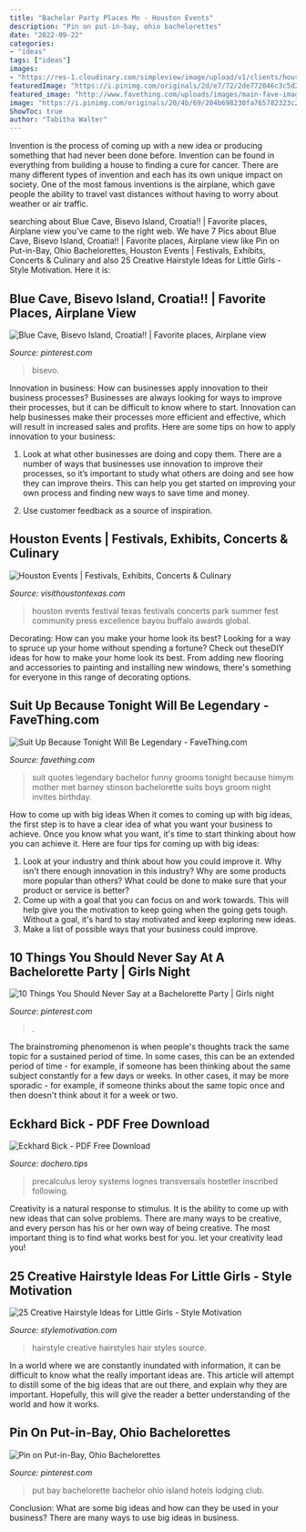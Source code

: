 ```yaml
---
title: "Bachelor Party Places Mn - Houston Events"
description: "Pin on put-in-bay, ohio bachelorettes"
date: "2022-09-22"
categories:
- "ideas"
tags: ["ideas"]
images:
- "https://res-1.cloudinary.com/simpleview/image/upload/v1/clients/houston/FPSF2_ec82235a-88cd-4c89-97b2-7c6640b9d7b6.jpg"
featuredImage: "https://i.pinimg.com/originals/2d/e7/72/2de772046c3c5d21e6855ded4c9c1c6c.jpg"
featured_image: "http://www.favething.com/uploads/images/main-fave-images/suit_up_because_tonight_will_be_legendary-1.jpg"
image: "https://i.pinimg.com/originals/20/4b/69/204b698230fa765782323c2dc50a7f18.jpg"
ShowToc: true
author: "Tabitha Walter"
---
```



Invention is the process of coming up with a new idea or producing something that had never been done before. Invention can be found in everything from building a house to finding a cure for cancer. There are many different types of invention and each has its own unique impact on society. One of the most famous inventions is the airplane, which gave people the ability to travel vast distances without having to worry about weather or air traffic.

	

		
searching about Blue Cave, Bisevo Island, Croatia!! | Favorite places, Airplane view you've came to the right web. We have 7 Pics about Blue Cave, Bisevo Island, Croatia!! | Favorite places, Airplane view like Pin on Put-in-Bay, Ohio Bachelorettes, Houston Events | Festivals, Exhibits, Concerts &amp; Culinary and also 25 Creative Hairstyle Ideas for Little Girls - Style Motivation. Here it is:
		
    
## Blue Cave, Bisevo Island, Croatia!! | Favorite Places, Airplane View

<img loading=lazy src="https://i.pinimg.com/originals/2d/e7/72/2de772046c3c5d21e6855ded4c9c1c6c.jpg" onerror="this.onerror=null;this.src='https://tse1.mm.bing.net/th?id=OIP.JpVOz3wuNyboco9c6CqAFAHaJ4&amp;pid=15.1';" alt="Blue Cave, Bisevo Island, Croatia!! | Favorite places, Airplane view">

_Source: pinterest.com_

>bisevo. 

	

Innovation in business: How can businesses apply innovation to their business processes?
Businesses are always looking for ways to improve their processes, but it can be difficult to know where to start. Innovation can help businesses make their processes more efficient and effective, which will result in increased sales and profits. Here are some tips on how to apply innovation to your business: 
1. Look at what other businesses are doing and copy them. There are a number of ways that businesses use innovation to improve their processes, so it’s important to study what others are doing and see how they can improve theirs. This can help you get started on improving your own process and finding new ways to save time and money. 

2. Use customer feedback as a source of inspiration.

    
## Houston Events | Festivals, Exhibits, Concerts &amp; Culinary

<img loading=lazy src="https://res-1.cloudinary.com/simpleview/image/upload/v1/clients/houston/FPSF2_ec82235a-88cd-4c89-97b2-7c6640b9d7b6.jpg" onerror="this.onerror=null;this.src='https://tse1.mm.bing.net/th?id=OIP.Yw34DvIC9hQED_DHZ5gxvgHaE7&amp;pid=15.1';" alt="Houston Events | Festivals, Exhibits, Concerts &amp; Culinary">

_Source: visithoustontexas.com_

>houston events festival texas festivals concerts park summer fest community press excellence bayou buffalo awards global. 

	

Decorating: How can you make your home look its best?
Looking for a way to spruce up your home without spending a fortune? Check out theseDIY ideas for how to make your home look its best. From adding new flooring and accessories to painting and installing new windows, there's something for everyone in this range of decorating options.

    
## Suit Up Because Tonight Will Be Legendary - FaveThing.com

<img loading=lazy src="http://www.favething.com/uploads/images/main-fave-images/suit_up_because_tonight_will_be_legendary-1.jpg" onerror="this.onerror=null;this.src='https://tse2.mm.bing.net/th?id=OIP.QK0pWeaMs-fsNg6FVZvyWQHaLH&amp;pid=15.1';" alt="Suit Up Because Tonight Will Be Legendary - FaveThing.com">

_Source: favething.com_

>suit quotes legendary bachelor funny grooms tonight because himym mother met barney stinson bachelorette suits boys groom night invites birthday. 

	

How to come up with big ideas
When it comes to coming up with big ideas, the first step is to have a clear idea of what you want your business to achieve. Once you know what you want, it's time to start thinking about how you can achieve it. Here are four tips for coming up with big ideas: 
1. Look at your industry and think about how you could improve it. Why isn't there enough innovation in this industry? Why are some products more popular than others? What could be done to make sure that your product or service is better?
2. Come up with a goal that you can focus on and work towards. This will help give you the motivation to keep going when the going gets tough. Without a goal, it's hard to stay motivated and keep exploring new ideas. 
3. Make a list of possible ways that your business could improve.

    
## 10 Things You Should Never Say At A Bachelorette Party | Girls Night

<img loading=lazy src="https://i.pinimg.com/originals/20/4b/69/204b698230fa765782323c2dc50a7f18.jpg" onerror="this.onerror=null;this.src='https://tse4.mm.bing.net/th?id=OIP.pIs20Zs98PFsQELvuxcwJQHaE8&amp;pid=15.1';" alt="10 Things You Should Never Say at a Bachelorette Party | Girls night">

_Source: pinterest.com_

>. 

	

The brainstroming phenomenon is when people's thoughts track the same topic for a sustained period of time. In some cases, this can be an extended period of time - for example, if someone has been thinking about the same subject constantly for a few days or weeks. In other cases, it may be more sporadic - for example, if someone thinks about the same topic once and then doesn't think about it for a week or two.

    
## Eckhard Bick - PDF Free Download

<img loading=lazy src="https://dochero.tips/assets/img/dochero_logo.png" onerror="this.onerror=null;this.src='https://tse2.mm.bing.net/th?id=OIP.FtuIk6wgSdDZKpjjNDTlpQHaB5&amp;pid=15.1';" alt="Eckhard Bick - PDF Free Download">

_Source: dochero.tips_

>precalculus leroy systems lognes transversals hostetler inscribed following. 

	

Creativity is a natural response to stimulus. It is the ability to come up with new ideas that can solve problems. There are many ways to be creative, and every person has his or her own way of being creative. The most important thing is to find what works best for you. let your creativity lead you!

    
## 25 Creative Hairstyle Ideas For Little Girls - Style Motivation

<img loading=lazy src="http://www.stylemotivation.com/wp-content/uploads/2013/08/25-Creative-Hairstyle-Ideas-for-Little-Girls-52.jpg" onerror="this.onerror=null;this.src='https://tse3.mm.bing.net/th?id=OIP.43A5uMgcP6j8p4o0xbRkBgHaJ4&amp;pid=15.1';" alt="25 Creative Hairstyle Ideas for Little Girls - Style Motivation">

_Source: stylemotivation.com_

>hairstyle creative hairstyles hair styles source. 

	

In a world where we are constantly inundated with information, it can be difficult to know what the really important ideas are. This article will attempt to distill some of the big ideas that are out there, and explain why they are important. Hopefully, this will give the reader a better understanding of the world and how it works.

    
## Pin On Put-in-Bay, Ohio Bachelorettes

<img loading=lazy src="https://i.pinimg.com/originals/ce/7a/98/ce7a98215e3b748a32d15d75c2f43c55.jpg" onerror="this.onerror=null;this.src='https://tse2.mm.bing.net/th?id=OIP.rol4NQaDnOV80jYM74VeagHaFj&amp;pid=15.1';" alt="Pin on Put-in-Bay, Ohio Bachelorettes">

_Source: pinterest.com_

>put bay bachelorette bachelor ohio island hotels lodging club. 

	

Conclusion: What are some big ideas and how can they be used in your business?
There are many ways to use big ideas in business.

